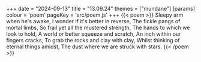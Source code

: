+++
date = "2024-09-13"
title = "13.09.24"
themes = ["mundane"]
[params]
  colour = 'poem'
  pageKey = 'src/poem.js'
+++
{{< poem >}}
Sleepy arm when he's awake,
I wonder if it's better in reverse,
The fickle pangs of mortal limbs,
So frail yet all the mustered strength,
The hands to which we look to hold,
A world or better squeeze and scratch,
An inch within our fingers cracks,
To grab the rocks and clay with clay,
Whilst thinking of eternal things amidst,
The dust where we are struck with stars.
{{< /poem >}}